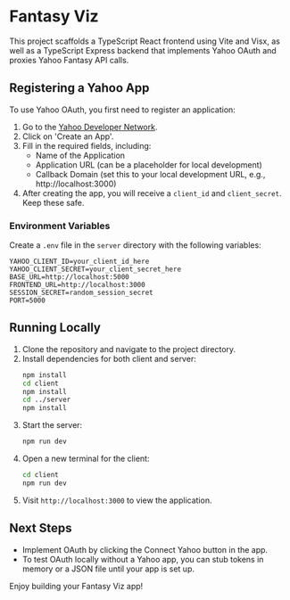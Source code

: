 # Fantasy Viz

This project scaffolds a TypeScript React frontend using Vite and Visx, as well as a TypeScript Express backend that implements Yahoo OAuth and proxies Yahoo Fantasy API calls.

## Registering a Yahoo App

To use Yahoo OAuth, you first need to register an application:
1. Go to the [Yahoo Developer Network](https://developer.yahoo.com/apps/).
2. Click on 'Create an App'.
3. Fill in the required fields, including:
   - Name of the Application
   - Application URL (can be a placeholder for local development)
   - Callback Domain (set this to your local development URL, e.g., http://localhost:3000)
4. After creating the app, you will receive a `client_id` and `client_secret`. Keep these safe.

### Environment Variables

Create a `.env` file in the `server` directory with the following variables:

```
YAHOO_CLIENT_ID=your_client_id_here
YAHOO_CLIENT_SECRET=your_client_secret_here
BASE_URL=http://localhost:5000
FRONTEND_URL=http://localhost:3000
SESSION_SECRET=random_session_secret
PORT=5000
```

## Running Locally

1. Clone the repository and navigate to the project directory.
2. Install dependencies for both client and server:
   ```bash
   npm install
   cd client
   npm install
   cd ../server
   npm install
   ```
3. Start the server:
   ```bash
   npm run dev
   ```
4. Open a new terminal for the client:
   ```bash
   cd client
   npm run dev
   ```
5. Visit `http://localhost:3000` to view the application.

## Next Steps

- Implement OAuth by clicking the Connect Yahoo button in the app.
- To test OAuth locally without a Yahoo app, you can stub tokens in memory or a JSON file until your app is set up.

Enjoy building your Fantasy Viz app!